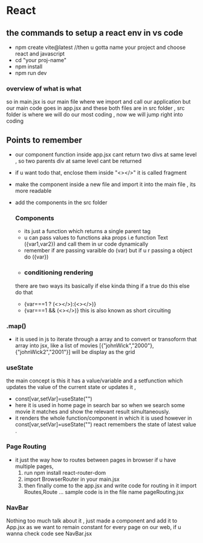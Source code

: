 # React
## the commands to setup a react env in vs code
- npm create vite@latest //then u gotta name your project and choose react and javascript
- cd "your proj-name"
- npm install
- npm run dev

### overview of what is what
so in main.jsx is our main file where we import and call our application but our main code goes in app.jsx and these both files are in src folder , src folder is where we will do our most coding , now we will jump right into coding 

## Points to remember
- our component function inside app.jsx cant return two divs at same level , so two parents div at same level cant be returned
- if u want todo that, enclose them inside "<></>" it is called fragment
- make the component inside a new file and import it into the main file , its more readable
- add the components in the src folder

  ### Components
  - its just a function which returns a single parent tag
  - u can pass values to functions aka props i.e function Text ({var1,var2}) and call them in ur code dynamically
  - remember if are passing varaible do (var) but if u r passing a object do ({var})
  -  ### conditioning rendering
    there are two ways its basically if else kinda thing if a true do this else do that
  - {var===1 ? (<></>):(<></>)}
  - {var===1 && (<></>)} this is also known as short circuiting
### .map()
- it is used in js to iterate through a array and to convert or transoform that array into jsx, like a list of movies [{"johnWick","2000"},{"johnWick2","2001"}] will be display as the grid
### useState
the main concept is this it has a value/variable and a setfunction which updates the value of the current state or updates it ,
- const[var,setVar]=useState("")
- here it is used in home page in search bar so when we search some movie it matches and show the relevant result simultaneously.
- it renders the whole function/component in which it is used however in const[var,setVar]=useState("") react remembers the state of latest value .
### Page Routing 
- it just the way how to routes between pages in browser if u have multiple pages,
  1) run npm install react-router-dom
  2) import BrowserRouter in your main.jsx
  3) then finally come to the app.jsx and write code for routing in it import Routes,Route ... sample code is in the file name pageRouting.jsx

### NavBar
Nothing too much talk about it , just made a component and add it to App.jsx as we want to remain constant for every page on our web, if u wanna check code see NavBar.jsx




